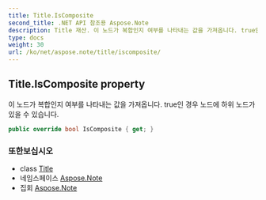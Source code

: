 ```yaml
---
title: Title.IsComposite
second_title: .NET API 참조용 Aspose.Note
description: Title 재산. 이 노드가 복합인지 여부를 나타내는 값을 가져옵니다. true인 경우 노드에 하위 노드가 있을 수 있습니다.
type: docs
weight: 30
url: /ko/net/aspose.note/title/iscomposite/
---
```

## Title.IsComposite property

이 노드가 복합인지 여부를 나타내는 값을 가져옵니다. true인 경우 노드에 하위 노드가 있을 수 있습니다.

```csharp
public override bool IsComposite { get; }
```

### 또한보십시오

* class [Title](../)
* 네임스페이스 [Aspose.Note](../../title/)
* 집회 [Aspose.Note](../../../)


